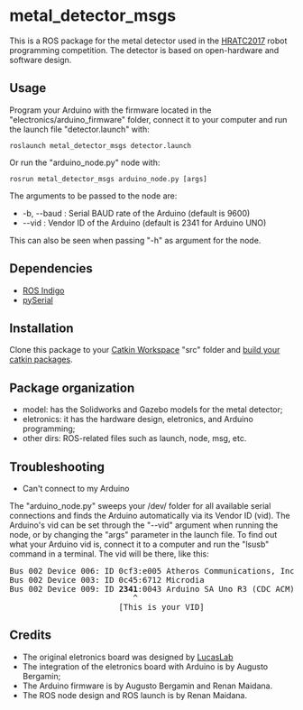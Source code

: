 # metal_detector_msgs

This is a ROS package for the metal detector used in the [HRATC2017](http://inf.ufrgs.br/hratc2017/HRATC2017/Welcome.html) robot programming competition. The detector is based on open-hardware and software design.

## Usage

Program your Arduino with the firmware located in the "electronics/arduino_firmware" folder, connect it to your computer and run the launch file "detector.launch" with:

```
roslaunch metal_detector_msgs detector.launch
```

Or run the "arduino_node.py" node with:

```
rosrun metal_detector_msgs arduino_node.py [args]
```

The arguments to be passed to the node are:
* -b, --baud : Serial BAUD rate of the Arduino (default is 9600)
* --vid 	 : Vendor ID of the Arduino (default is 2341 for Arduino UNO)

This can also be seen when passing "-h" as argument for the node.

## Dependencies
* [ROS Indigo](http://wiki.ros.org/indigo)
* [pySerial](http://pyserial.readthedocs.io/en/latest/pyserial.html)

## Installation

Clone this package to your [Catkin Workspace](http://wiki.ros.org/catkin/Tutorials/create_a_workspace) "src" folder and [build your catkin packages](http://wiki.ros.org/catkin/Tutorials/using_a_workspace).

## Package organization

- model: has the Solidworks and Gazebo models for the metal detector;
- eletronics: it has the hardware design, eletronics, and Arduino programming;
- other dirs: ROS-related files such as launch, node, msg, etc.

## Troubleshooting

* Can't connect to my Arduino

The "arduino_node.py" sweeps your /dev/ folder for all available serial connections and finds the Arduino automatically via its Vendor ID (vid). The Arduino's vid can be set through the "--vid" argument when running the node, or by changing the "args" parameter in the launch file. To find out what your Arduino vid is, connect it to a computer and run the "lsusb" command in a terminal. The vid will be there, like this:

<pre>
Bus 002 Device 006: ID 0cf3:e005 Atheros Communications, Inc. 
Bus 002 Device 003: ID 0c45:6712 Microdia 
Bus 002 Device 009: ID <b>2341</b>:0043 Arduino SA Uno R3 (CDC ACM)
                          ^
                       [This is your VID]   
</pre>

## Credits

- The original eletronics board was designed by [LucasLab](https://translate.google.com/translate?sl=auto&tl=en&js=y&prev=_t&hl=pt-BR&ie=UTF-8&u=http%3A%2F%2Fwww.lucaslab.grandhost.pl%2Flucaslab%2Fwykrywacz_PI.htm&edit-text=)
- The integration of the eletronics board with Arduino is by Augusto Bergamin;
- The Arduino firmware is by Augusto Bergamin and Renan Maidana.
- The ROS node design and ROS launch is by Renan Maidana.